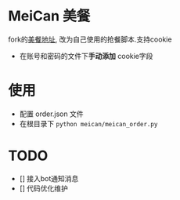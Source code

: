 # MeiCan 美餐
fork的[美餐地址](https://github.com/LKI/meican), 改为自己使用的抢餐脚本.支持cookie

- 在账号和密码的文件下**手动添加** cookie字段

# 使用 
- 配置 order.json 文件
- 在根目录下 ```python meican/meican_order.py``` 

# TODO
- [] 接入bot通知消息
- [] 代码优化维护